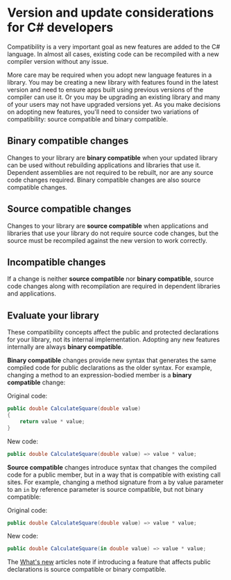 
# Version and update considerations for C# developers

Compatibility is a very important goal as new features are added to the C# language. In almost all cases, existing code can be recompiled with a new compiler version without any issue.

More care may be required when you adopt new language features in a library. You may be creating a new library with features found in the latest version and need to ensure apps built using previous versions of the compiler can use it. Or you may be upgrading an existing library and many of your users may not have upgraded versions yet. As you make decisions on adopting new features, you'll need to consider two variations of compatibility: source compatible and binary compatible.

## Binary compatible changes

Changes to your library are **binary compatible** when your updated library can be used without rebuilding applications and libraries that use it. Dependent assemblies are not required to be rebuilt, nor are any source code changes required. Binary compatible changes are also source compatible changes.

## Source compatible changes

Changes to your library are **source compatible** when applications and libraries that use your library do not require source code changes, but the source must be recompiled against the new version to work correctly.

## Incompatible changes

If a change is neither **source compatible** nor **binary compatible**, source code changes along with recompilation are required in dependent libraries and applications.

## Evaluate your library

These compatibility concepts affect the public and protected declarations for your library, not its internal implementation. Adopting any new features internally are always **binary compatible**.  

**Binary compatible** changes provide new syntax that generates the same compiled code for public declarations as the older syntax. For example, changing a method to an expression-bodied member is a **binary compatible** change:

Original code:

```csharp
public double CalculateSquare(double value)
{
    return value * value;
}
```

New code:

```csharp
public double CalculateSquare(double value) => value * value;
```

**Source compatible** changes introduce syntax that changes the compiled code for a public member, but in a way that is compatible with existing call sites. For example, changing a method signature from a by value parameter to an `in` by reference parameter is source compatible, but not binary compatible:

Original code:

```csharp
public double CalculateSquare(double value) => value * value;
```

New code:

```csharp
public double CalculateSquare(in double value) => value * value;
```

The [What's new](./csharp-9.md) articles note if introducing a feature that affects public declarations is source compatible or binary compatible.
